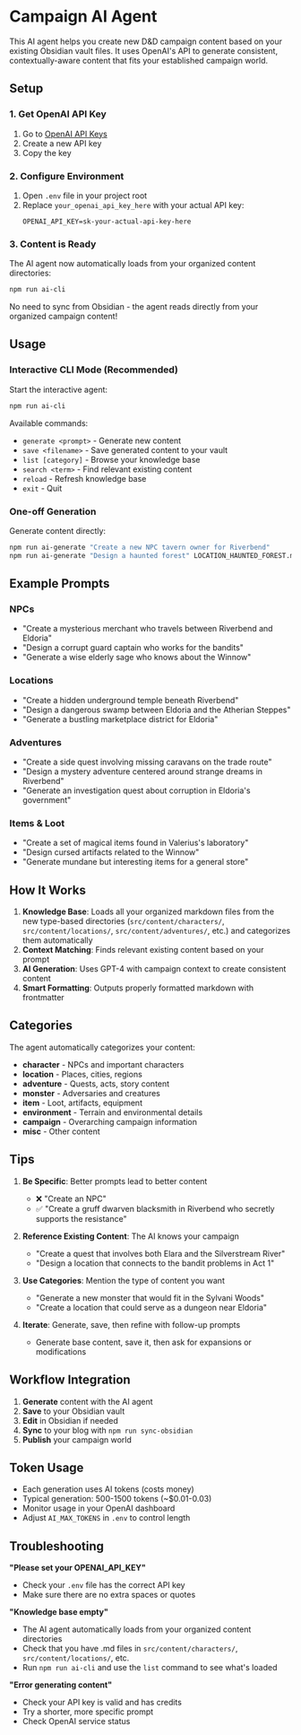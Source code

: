 # Campaign AI Agent

This AI agent helps you create new D&D campaign content based on your existing Obsidian vault files. It uses OpenAI's API to generate consistent, contextually-aware content that fits your established campaign world.

## Setup

### 1. Get OpenAI API Key
1. Go to [OpenAI API Keys](https://platform.openai.com/api-keys)
2. Create a new API key
3. Copy the key

### 2. Configure Environment
1. Open `.env` file in your project root
2. Replace `your_openai_api_key_here` with your actual API key:
   ```
   OPENAI_API_KEY=sk-your-actual-api-key-here
   ```

### 3. Content is Ready
The AI agent now automatically loads from your organized content directories:
```bash
npm run ai-cli
```

No need to sync from Obsidian - the agent reads directly from your organized campaign content!

## Usage

### Interactive CLI Mode (Recommended)
Start the interactive agent:
```bash
npm run ai-cli
```

Available commands:
- `generate <prompt>` - Generate new content
- `save <filename>` - Save generated content to your vault  
- `list [category]` - Browse your knowledge base
- `search <term>` - Find relevant existing content
- `reload` - Refresh knowledge base
- `exit` - Quit

### One-off Generation
Generate content directly:
```bash
npm run ai-generate "Create a new NPC tavern owner for Riverbend"
npm run ai-generate "Design a haunted forest" LOCATION_HAUNTED_FOREST.md
```

## Example Prompts

### NPCs
- "Create a mysterious merchant who travels between Riverbend and Eldoria"
- "Design a corrupt guard captain who works for the bandits"
- "Generate a wise elderly sage who knows about the Winnow"

### Locations
- "Create a hidden underground temple beneath Riverbend"
- "Design a dangerous swamp between Eldoria and the Atherian Steppes"
- "Generate a bustling marketplace district for Eldoria"

### Adventures
- "Create a side quest involving missing caravans on the trade route"
- "Design a mystery adventure centered around strange dreams in Riverbend"
- "Generate an investigation quest about corruption in Eldoria's government"

### Items & Loot
- "Create a set of magical items found in Valerius's laboratory"
- "Design cursed artifacts related to the Winnow"
- "Generate mundane but interesting items for a general store"

## How It Works

1. **Knowledge Base**: Loads all your organized markdown files from the new type-based directories (`src/content/characters/`, `src/content/locations/`, `src/content/adventures/`, etc.) and categorizes them automatically
2. **Context Matching**: Finds relevant existing content based on your prompt
3. **AI Generation**: Uses GPT-4 with campaign context to create consistent content
4. **Smart Formatting**: Outputs properly formatted markdown with frontmatter

## Categories

The agent automatically categorizes your content:
- **character** - NPCs and important characters
- **location** - Places, cities, regions
- **adventure** - Quests, acts, story content
- **monster** - Adversaries and creatures  
- **item** - Loot, artifacts, equipment
- **environment** - Terrain and environmental details
- **campaign** - Overarching campaign information
- **misc** - Other content

## Tips

1. **Be Specific**: Better prompts lead to better content
   - ❌ "Create an NPC"
   - ✅ "Create a gruff dwarven blacksmith in Riverbend who secretly supports the resistance"

2. **Reference Existing Content**: The AI knows your campaign
   - "Create a quest that involves both Elara and the Silverstream River"
   - "Design a location that connects to the bandit problems in Act 1"

3. **Use Categories**: Mention the type of content you want
   - "Generate a new monster that would fit in the Sylvani Woods"
   - "Create a location that could serve as a dungeon near Eldoria"

4. **Iterate**: Generate, save, then refine with follow-up prompts
   - Generate base content, save it, then ask for expansions or modifications

## Workflow Integration

1. **Generate** content with the AI agent
2. **Save** to your Obsidian vault
3. **Edit** in Obsidian if needed
4. **Sync** to your blog with `npm run sync-obsidian`
5. **Publish** your campaign world

## Token Usage

- Each generation uses AI tokens (costs money)
- Typical generation: 500-1500 tokens (~$0.01-0.03)
- Monitor usage in your OpenAI dashboard
- Adjust `AI_MAX_TOKENS` in `.env` to control length

## Troubleshooting

**"Please set your OPENAI_API_KEY"**
- Check your `.env` file has the correct API key
- Make sure there are no extra spaces or quotes

**"Knowledge base empty"**
- The AI agent automatically loads from your organized content directories
- Check that you have .md files in `src/content/characters/`, `src/content/locations/`, etc.
- Run `npm run ai-cli` and use the `list` command to see what's loaded

**"Error generating content"**
- Check your API key is valid and has credits
- Try a shorter, more specific prompt
- Check OpenAI service status
